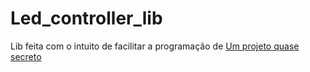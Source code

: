 # Led_controller_lib


Lib feita com o intuito de facilitar a programação de [Um projeto quase secreto](https://github.com/senhorbento/Um-projeto-quase-secreto)
